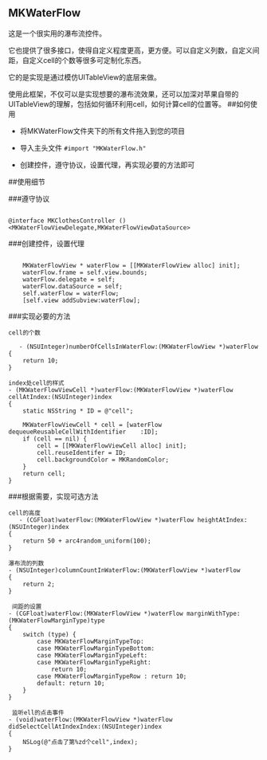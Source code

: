 ## MKWaterFlow
这是一个很实用的瀑布流控件。

它也提供了很多接口，使得自定义程度更高，更方便。可以自定义列数，自定义间距，自定义cell的个数等很多可定制化东西。

它的是实现是通过模仿UITableView的底层来做。

使用此框架，不仅可以是实现想要的瀑布流效果，还可以加深对苹果自带的UITableView的理解，包括如何循环利用cell，如何计算cell的位置等。
##如何使用

* 将MKWaterFlow文件夹下的所有文件拖入到您的项目

* 导入主头文件  `#import "MKWaterFlow.h"`
* 创建控件，遵守协议，设置代理，再实现必要的方法即可


##使用细节

###遵守协议

```objc

@interface MKClothesController () <MKWaterFlowViewDelegate,MKWaterFlowViewDataSource>

```
###创建控件，设置代理

```objc

    MKWaterFlowView * waterFlow = [[MKWaterFlowView alloc] init];
    waterFlow.frame = self.view.bounds;
    waterFlow.delegate = self;
    waterFlow.dataSource = self;
    self.waterFlow = waterFlow;
    [self.view addSubview:waterFlow];

```
###实现必要的方法
```objc
cell的个数

   - (NSUInteger)numberOfCellsInWaterFlow:(MKWaterFlowView *)waterFlow
{
    return 10;
}

index处cell的样式
- (MKWaterFlowViewCell *)waterFlow:(MKWaterFlowView *)waterFlow cellAtIndex:(NSUInteger)index
{
    static NSString * ID = @"cell";
    
    MKWaterFlowViewCell * cell = [waterFlow dequeueReusableCellWithIdentifier    :ID];
    if (cell == nil) {
        cell = [[MKWaterFlowViewCell alloc] init];
        cell.reuseIdentifer = ID;
        cell.backgroundColor = MKRandomColor;
    }
    return cell;
}

```

###根据需要，实现可选方法
```objc
cell的高度
   - (CGFloat)waterFlow:(MKWaterFlowView *)waterFlow heightAtIndex:(NSUInteger)index
{
    return 50 + arc4random_uniform(100);
}

瀑布流的列数
- (NSUInteger)columnCountInWaterFlow:(MKWaterFlowView *)waterFlow
{
    return 2;
}

 间距的设置
- (CGFloat)waterFlow:(MKWaterFlowView *)waterFlow marginWithType:(MKWaterFlowMarginType)type
{
    switch (type) {
        case MKWaterFlowMarginTypeTop:
        case MKWaterFlowMarginTypeBottom:
        case MKWaterFlowMarginTypeLeft:
        case MKWaterFlowMarginTypeRight:
            return 10;
        case MKWaterFlowMarginTypeRow : return 10;
        default: return 10;
    }
}

 监听ell的点击事件
- (void)waterFlow:(MKWaterFlowView *)waterFlow didSelectCellAtIndexIndex:(NSUInteger)index
{
    NSLog(@"点击了第%zd个cell",index);
}
```


